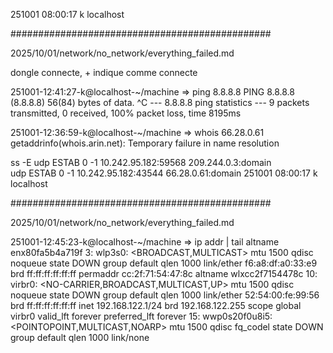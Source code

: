 251001
08:00:17
k
localhost

###############################################

2025/10/01/network/no_network/everything_failed.md

dongle connecte, + indique comme connecte


251001-12:41:27-k@localhost-~/machine
=> ping 8.8.8.8
PING 8.8.8.8 (8.8.8.8) 56(84) bytes of data.
^C
--- 8.8.8.8 ping statistics ---
9 packets transmitted, 0 received, 100% packet loss, time 8195ms

251001-12:36:59-k@localhost-~/machine
=> whois 66.28.0.61
getaddrinfo(whois.arin.net): Temporary failure in name resolution

ss -E
udp     ESTAB    0        -1         10.242.95.182:59568       209.244.0.3:domain   
udp     ESTAB    0        -1         10.242.95.182:43544        66.28.0.61:domain 
251001
08:00:17
k
localhost

###############################################

2025/10/01/network/no_network/everything_failed.md

251001-12:45:23-k@localhost-~/machine
=> ip addr | tail
    altname enx80fa5b4a719f
3: wlp3s0: <BROADCAST,MULTICAST> mtu 1500 qdisc noqueue state DOWN group default qlen 1000
    link/ether f6:a8:df:a0:33:e9 brd ff:ff:ff:ff:ff:ff permaddr cc:2f:71:54:47:8c
    altname wlxcc2f7154478c
10: virbr0: <NO-CARRIER,BROADCAST,MULTICAST,UP> mtu 1500 qdisc noqueue state DOWN group default qlen 1000
    link/ether 52:54:00:fe:99:56 brd ff:ff:ff:ff:ff:ff
    inet 192.168.122.1/24 brd 192.168.122.255 scope global virbr0
       valid_lft forever preferred_lft forever
15: wwp0s20f0u8i5: <POINTOPOINT,MULTICAST,NOARP> mtu 1500 qdisc fq_codel state DOWN group default qlen 1000
    link/none 

